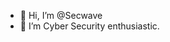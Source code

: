 - 👋 Hi, I’m @Secwave
- 👀 I’m Cyber Security enthusiastic.

<!---
Secwave/Secwave is a ✨ special ✨ repository because its `README.md` (this file) appears on your GitHub profile.
You can click the Preview link to take a look at your changes.
--->
